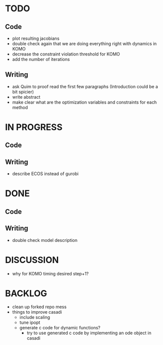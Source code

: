 # TODO
## Code
- plot resulting jacobians
- double check again that we are doing everything right with dynamics in KOMO
- decrease the constraint violation threshold for KOMO
- add the number of iterations

## Writing
- ask Quim to proof read the first few paragraphs (Introduction could be a bit spicier) 
- write abstract
- make clear what are the optimization variables and constraints for each method

# IN PROGRESS
## Code

## Writing
- describe ECOS instead of gurobi

# DONE
## Code

## Writing
- double check model description

# DISCUSSION
- why for KOMO timing desired step+1?

# BACKLOG
- clean up forked repo mess
- things to improve casadi
  - include scaling
  - tune ipopt
  - generate c code for dynamic functions?
    - try to use generated c code by implementing an ode object in casadi
